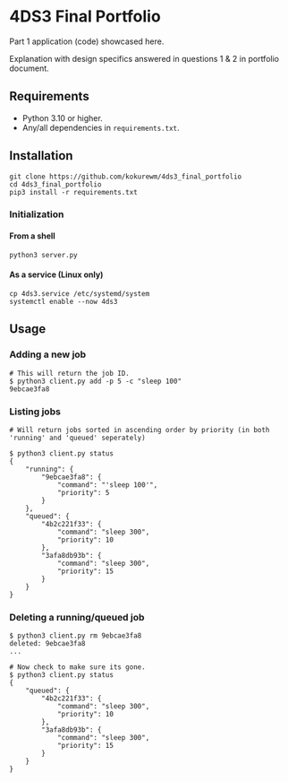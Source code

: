 # 4DS3 Final Portfolio 
Part 1 application (code) showcased here.

Explanation with design specifics answered in questions 1 & 2 in portfolio document.

## Requirements
- Python 3.10 or higher.
- Any/all dependencies in `requirements.txt`.

## Installation
```
git clone https://github.com/kokurewm/4ds3_final_portfolio
cd 4ds3_final_portfolio
pip3 install -r requirements.txt
```
### Initialization
#### From a shell
```
python3 server.py
```

#### As a service (Linux only)
```
cp 4ds3.service /etc/systemd/system
systemctl enable --now 4ds3
```
## Usage


### Adding a new job
```
# This will return the job ID.
$ python3 client.py add -p 5 -c "sleep 100"
9ebcae3fa8
```
### Listing jobs
```
# Will return jobs sorted in ascending order by priority (in both 'running' and 'queued' seperately)

$ python3 client.py status
{
    "running": {
        "9ebcae3fa8": {
            "command": "'sleep 100'",
            "priority": 5
        }
    },
    "queued": {
        "4b2c221f33": {
            "command": "sleep 300",
            "priority": 10
        },
        "3afa8db93b": {
            "command": "sleep 300",
            "priority": 15
        }
    }
}
```

### Deleting a running/queued job
```
$ python3 client.py rm 9ebcae3fa8
deleted: 9ebcae3fa8
...

# Now check to make sure its gone.
$ python3 client.py status
{
    "queued": {
        "4b2c221f33": {
            "command": "sleep 300",
            "priority": 10
        },
        "3afa8db93b": {
            "command": "sleep 300",
            "priority": 15
        }
    }
}
```
